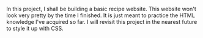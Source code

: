 In this project, I shall be building a basic recipe website.
This website won't look very pretty by the time I finished.
It is just meant to practice the HTML knowledge I've acquired so far.
I will revisit this project in the nearest future to style it up with CSS.
